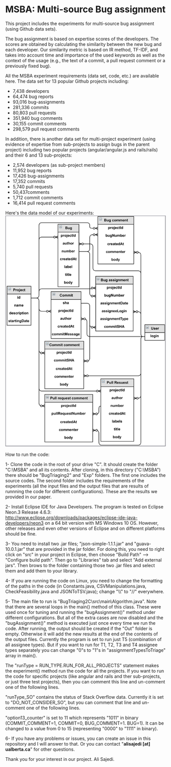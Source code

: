 # MSBA: Multi-source Bug assignment

This project includes the experiments for multi-source bug assignment (using Github data sets).

The bug assignment is based on expertise scores of the developers. The scores are obtained by calculating the similarity between the new bug and each developer. Our similarity metric is based on IR method, TF-IDF, and takes into account time and importance of the used keywords as well as the context of the usage (e.g., the text of a commit, a pull request comment or a previously fixed bug). 

All the MSBA experiment requirements (data set, code, etc.) are available here.
The data set for 13 popular Github projects including:
- 7,438 developers
- 64,474 bug reports
- 93,016 bug-assignments
- 281,336 commits
- 80,803 pull requests
- 351,940 bug comments
- 30,155 commit comments
- 298,579 pull request comments

In addition, there is another data set for multi-project experiment (using evidence of expertise from sub-projects to assign bugs in the parent project) including two popular projects (angular/angular.js and rails/rails) and their 6 and 13 sub-projects:
- 2,574 developers (as sub-project members)
- 11,952 bug reports
- 17,426 bug-assignments
- 17,352 commits
- 5,740 pull requests
- 50,437comments
- 1,712 commit comments
- 16,414 pull request comments


Here's the data model of our experiments:
![Alt text](/Schema.png?raw=true "The data model")


How to run the code:

1- Clone the code in the root of your drive "C". It should create the folder "C:\\MSBA" and all its contents. After cloning, in this directory ("C:\\MSBA") there should be "BugTriaging2" and "Exp" folders. The first one includes the source codes. The second folder includes the requirements of the experiments (all the input files and the output files that are results of runnning the code for different configurations). These are the results we provided in our paper.

2- Install Eclipse IDE for Java Developers. The program is tested on Eclipse Neon.3 Release 4.6.3: http://www.eclipse.org/downloads/packages/eclipse-ide-java-developers/neon3 on a 64 bit version with MS Windows 10 OS. However, other releases and even other versions of Eclipse and on different platforms should be fine.

3- You need to install two .jar files; "json-simple-1.1.1.jar" and "guava-10.0.1.jar" that are provided in the jar folder. For doing this, you need to right click on "src" in your project in Eclipse, then choose "Build Path" --> "Configure build path". Then go to "Libraries" tab and select "Add external jars". Then brows to the folder containing those two .jar files and select them and add them to your library.

4- If you are running the code on Linux, you need to change the formatting of the paths in the code (in Constants.java, CSVManipulations.java, CheckFeasibility.java and JSONToTSV.java); change "\\\\" to "//" everywhere.

5- The main file to run is "BugTriaging2C\src\main\Algorithm.java". Note that there are several loops in the main() method of this class. These were used once for tuning and running the "bugAssignment()" method under different configurations. But all of the extra cases are now disabled and the "bugAssignment()" method is executed just once every time we run the code. After running, the output should be created if the "Out" folder is empty. Otherwise it will add the new results at the end of the contents of the output files. Currently the program is set to  run just T5 (combination of all assignee types). But if you want to run for T1, T2, T3 and T4 assignee types separately you can change "0"s to "1"s in "assignmentTypesToTriage" array in main(). 

The "runType = RUN_TYPE.RUN_FOR_ALL_PROJECTS" statement makes the experiment() method run the code for all the projects. If you want to run the code for specific projects (like angular and rails and ther sub-projects, or just three test projects), then you can comment this line and un-comment one of the following lines. 

"runType_SO" contains the status of Stack Overflow data. Currently it is set to "DO_NOT_CONSIDER_SO", but you can comment that line and un-comment one of the following lines.

"option13_counter" is set to 11 which represents "1011" in binary (COMMIT_COMMENT=1, COMMIT=0, BUG_COMMENT=1. BUG=1). It can be changed to a value from 0 to 15 (representing "0000" to "1111" in binary).


6- If you have any problems or issues, you can create an issue in this repository and I will answer to that. Or you can contact "**alisajedi [at] ualberta.ca**" for other questions.

Thank you for your interest in our project. Ali Sajedi.

